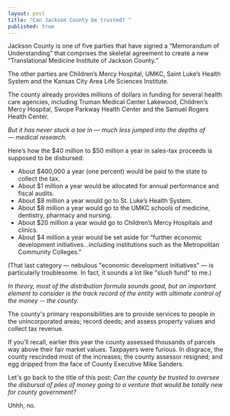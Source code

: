 ```yaml
---
layout: post
title: "Can Jackson County be trusted? "
published: true
---
```


Jackson County is one of five parties that have signed a “Memorandum of Understanding” that comprises the skeletal agreement to create a new “Translational Medicine Institute of Jackson County.”

The other parties are Children’s Mercy Hospital, UMKC, Saint Luke’s Health System and the Kansas City Area Life Sciences Institute.

The county already provides millions of dollars in funding for several health care agencies, including Truman Medical Center Lakewood, Children’s Mercy Hospital, Swope Parkway Health Center and the Samuel Rogers Health Center.

<em>But it has never stuck a toe in — much less jumped into the depths of — medical research.</em>

Here’s how the $40 million to $50 million a year in sales-tax proceeds is supposed to be disbursed:
<ul>
    <li>About $400,000 a year (one percent) would be paid to the state to collect the tax.</li>
    <li>About $1 million a year would be allocated for annual performance and fiscal audits.</li>
    <li>About $8 million a year would go to St. Luke’s Health System.</li>
    <li>About $8 million a year would go to the UMKC schools of medicine, dentistry, pharmacy and nursing.</li> 
    <li>About $20 million a year would go to Children’s Mercy Hospitals and clinics.</li>
    <li>About $4 million a year would be set aside for “further economic development initiatives…including institutions such as the Metropolitan Community Colleges.”</li>
</ul>

(That last category — nebulous "economic development initiatives" — is particularly troublesome. In fact, it sounds a lot like "slush fund" to me.)

<em>In theory, most of the distribution formula sounds good, but an important element to consider is the track record of the entity with ultimate control of the money -- the county.</em>

The county's primary responsibilities are to provide services to people in the unincorporated areas; record deeds; and assess property values and collect tax revenue. 

If you’ll recall, earlier this year the county assessed thousands of parcels way above their fair market values. Taxpayers were furious. In disgrace, the county rescinded most of the increases; the county assessor resigned; and egg dripped from the face of County Executive Mike Sanders.

Let's go back to the title of this post: _Can the county be trusted to oversee the disbursal of piles of money going to a venture that would be totally new for county government?_

Uhhh, no.
